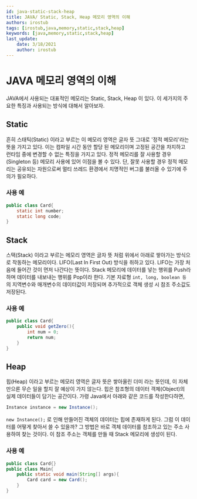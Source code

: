 ```yaml
---
id: java-static-stack-heap
title: JAVA/ Static, Stack, Heap 메모리 영역의 이해
authors: irostub
tags: [irostub,java,memory,static,stack,heap]
keywords: [java,memory,static,stack,heap]
last_update:
    date: 3/18/2021
    author: irostub
---
```


# JAVA 메모리 영역의 이해

JAVA에서 사용되는 대표적인 메모리는 Static, Stack, Heap 이 있다. 이 세가지의 주요한 특징과 사용되는 방식에 대해서 알아보자.

## Static

흔히 스태틱(Static) 이라고 부르는 이 메모리 영역은 글자 뜻 그대로 '정적 메모리'라는 뜻을 가지고 있다. 이는 컴파일 시간 동안 할당 된 메모리이며 고정된 공간을 차지하고 런타임 중에 변경할 수 없는 특징을 가지고 있다. 정적 메모리를 잘 사용할 경우 (Singleton 등) 메모리 사용에 있어 이점을 볼 수 있다. 단, 잘못 사용할 경우 정적 메모리는 공유되는 자원으로써 멀티 쓰레드 환경에서 치명적인 버그를 불러올 수 있기에 주의가 필요하다.

### 사용 예

```java
public class Card{
	static int number;
	static long code;
}
```

## Stack

스택(Stack) 이라고 부르는 메모리 영역은 글자 뜻 처럼 위에서 아래로 쌓아가는 방식으로 작동하는 메모리이다. LIFO(Last In First Out) 방식을 취하고 있다. LIFO는 가장 처음에 들어간 것이 먼저 나간다는 뜻이다. Stack 메모리에 데이터를 넣는 행위를 Push라 하며 데이터를 내보내는 행위를 Pop이라 한다.
기본 자료형 `int, long, boolean 등` 의 지역변수와 매개변수의 데이터값이 저장되며 추가적으로 객체 생성 시 참조 주소값도 저장된다.

### 사용 예

```java
public class Card{
	public void getZero(){
		int num = 0;
		return num;
	}
}
```

## Heap

힙(Heap) 이라고 부르는 메모리 영역은 글자 뜻은 쌓아올린 더미 라는 뜻인데, 이 자체만으론 무슨 일을 할지 잘 예상이 가지 않는다. 힙은 참조형의 데이터 객체(Object)의 실제 데이터들이 담기는 공간이다.
가령 Java에서 아래와 같은 코드를 작성한다하면,

```java
Instance instance = new Instance();
```

`new Instance();` 로 인해 만들어진 객체의 데이터는 힙에 존재하게 된다. 그럼 이 데이터를 어떻게 찾아서 쓸 수 있을까? 그 방법은 바로 객체 데이터를 참조하고 있는 주소 사용하여 찾는 것이다. 이 참조 주소는 객체를 만들 때 Stack 메모리에 생성이 된다.

### 사용 예

```java
public class Card{}
public class Main{
	public static void main(String[] args){
		Card card = new Card();
	}
}
```
